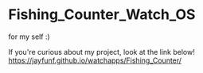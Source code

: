 # Fishing_Counter_Watch_OS
for my self :)

If you're curious about my project, look at the link below!
<https://jayfunf.github.io/watchapps/Fishing_Counter/>

